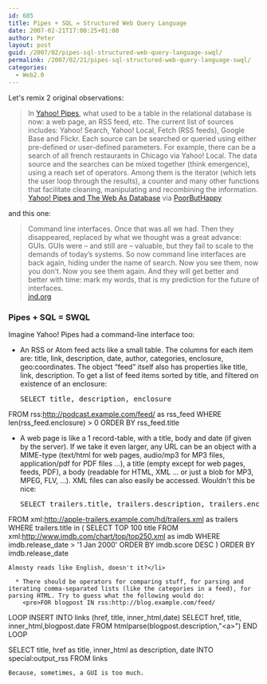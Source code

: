 ```yaml
---
id: 685
title: Pipes + SQL = Structured Web Query Language
date: 2007-02-21T17:00:25+01:00
author: Peter
layout: post
guid: /2007/02/pipes-sql-structured-web-query-language-swql/
permalink: /2007/02/21/pipes-sql-structured-web-query-language-swql/
categories:
  - Web2.0
---
```

Let's remix 2 original observations:

> In [Yahoo! Pipes](http://pipes.yahoo.com/), what used to be a table in the relational database is now: a web page, an RSS feed, etc. The current list of sources includes: Yahoo! Search, Yahoo! Local, Fetch (RSS feeds), Google Base and Flickr. Each source can be searched or queried using either pre-defined or user-defined parameters. For example, there can be a search of all french restaurants in Chicago via Yahoo! Local. The data source and the searches can be mixed together (think emergence), using a reach set of operators. Among them is the iterator (which lets the user loop through the results), a counter and many other functions that facilitate cleaning, manipulating and recombining the information.  
> [Yahoo! Pipes and The Web As Database](http://www.readwriteweb.com/archives/yahoo_pipes_web_database.php) via [PoorButHappy](http://poorbuthappy.com/ease/archives/2007/02/14/3505/)

and this one:

> Command line interfaces. Once that was all we had. Then they disappeared, replaced by what we thought was a great advance: GUIs. GUIs were – and still are – valuable, but they fail to scale to the demands of today’s systems. So now command line interfaces are back again, hiding under the name of search. Now you see them, now you don’t. Now you see them again. And they will get better and better with time: mark my words, that is my prediction for the future of interfaces.  
> [jnd.org](http://www.jnd.org/dn.mss/ui_breakthroughcomma.html)

<!--more-->

### Pipes + SQL = SWQL

Imagine Yahoo! Pipes had a command-line interface too:

  * An RSS or Atom feed acts like a small table. The columns for each item are: title, link, description, date, author, categories, enclosure, geo:coordinates. The object &#8220;feed&#8221; itself also has properties like title, link, description. To get a list of feed items sorted by title, and filtered on existence of an enclosure: 
    <pre>SELECT title, description, enclosure
FROM rss:http://podcast.example.com/feed/ as rss_feed
WHERE len(rss_feed.enclosure) > 0
ORDER BY rss_feed.title
</pre>

  * A web page is like a 1 record-table, with a title, body and date (if given by the server). If we take it even larger, any URL can be an object with a MIME-type (text/html for web pages, audio/mp3 for MP3 files, application/pdf for PDF files &#8230;), a title (empty except for web pages, feeds, PDF), a body (readable for HTML, XML &#8230; or just a blob for MP3, MPEG, FLV, &#8230;). XML files can also easily be accessed. Wouldn't this be nice: 
    <pre>SELECT trailers.title, trailers.description, trailers.enclosure
FROM xml:http://apple-trailers.example.com/hd/trailers.xml as trailers
WHERE trailers.title in
( SELECT TOP 100 title
FROM xml:http://www.imdb.com/chart/top/top250.xml as imdb
WHERE imdb.release_date &gt; '1 Jan 2000'
ORDER BY imdb.score DESC )
ORDER BY imdb.release_date
</pre>
    
    Almosty reads like English, doesn't it?</li> 
    
      * There should be operators for comparing stuff, for parsing and iterating comma-separated lists (like the categories in a feed), for parsing HTML. Try to guess what the following would do: 
        <pre>FOR blogpost IN rss:http://blog.example.com/feed/
LOOP
INSERT INTO links (href, title, inner_html,date)
SELECT href, title, inner_html,blogpost.date
FROM htmlparse(blogpost.description,"&lt;a&gt;")
END LOOP

SELECT title, href as title, inner_html as description, date
INTO special:output_rss
FROM links
</pre></ul> 
    
    Because, sometimes, a GUI is too much.